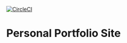 [![CircleCI](https://circleci.com/gh/alexakearns/website-portfolio.svg?style=svg)](https://circleci.com/gh/alexakearns/website-portfolio)

# Personal Portfolio Site